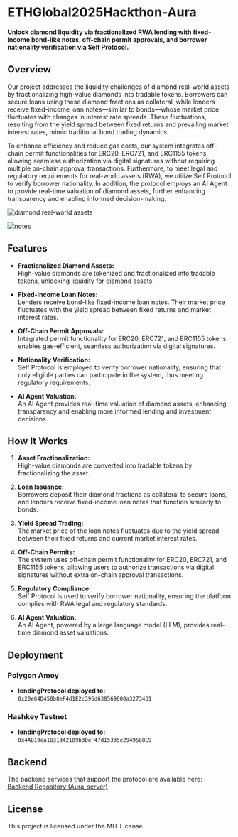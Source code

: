 # ETHGlobal2025Hackthon-Aura

**Unlock diamond liquidity via fractionalized RWA lending with fixed-income bond-like notes, off-chain permit approvals, and borrower nationality verification via Self Protocol.**

## Overview

Our project addresses the liquidity challenges of diamond real-world assets by fractionalizing high-value diamonds into tradable tokens. Borrowers can secure loans using these diamond fractions as collateral, while lenders receive fixed-income loan notes—similar to bonds—whose market price fluctuates with changes in interest rate spreads. These fluctuations, resulting from the yield spread between fixed returns and prevailing market interest rates, mimic traditional bond trading dynamics.

To enhance efficiency and reduce gas costs, our system integrates off-chain permit functionalities for ERC20, ERC721, and ERC1155 tokens, allowing seamless authorization via digital signatures without requiring multiple on-chain approval transactions. Furthermore, to meet legal and regulatory requirements for real-world assets (RWA), we utilize Self Protocol to verify borrower nationality. In addition, the protocol employs an AI Agent to provide real-time valuation of diamond assets, further enhancing transparency and enabling informed decision-making.

![diamond real-world assets](https://imgur.com/bHRjXGu.png)

![notes](https://imgur.com/mtQlkJZ.png)

## Features

- **Fractionalized Diamond Assets:**  
  High-value diamonds are tokenized and fractionalized into tradable tokens, unlocking liquidity for diamond assets.

- **Fixed-Income Loan Notes:**  
  Lenders receive bond-like fixed-income loan notes. Their market price fluctuates with the yield spread between fixed returns and market interest rates.

- **Off-Chain Permit Approvals:**  
  Integrated permit functionality for ERC20, ERC721, and ERC1155 tokens enables gas-efficient, seamless authorization via digital signatures.

- **Nationality Verification:**  
  Self Protocol is employed to verify borrower nationality, ensuring that only eligible parties can participate in the system, thus meeting regulatory requirements.

- **AI Agent Valuation:**  
  An AI Agent provides real-time valuation of diamond assets, enhancing transparency and enabling more informed lending and investment decisions.

## How It Works

1. **Asset Fractionalization:**  
   High-value diamonds are converted into tradable tokens by fractionalizing the asset.

2. **Loan Issuance:**  
   Borrowers deposit their diamond fractions as collateral to secure loans, and lenders receive fixed-income loan notes that function similarly to bonds.

3. **Yield Spread Trading:**  
   The market price of the loan notes fluctuates due to the yield spread between their fixed returns and current market interest rates.

4. **Off-Chain Permits:**  
   The system uses off-chain permit functionality for ERC20, ERC721, and ERC1155 tokens, allowing users to authorize transactions via digital signatures without extra on-chain approval transactions.

5. **Regulatory Compliance:**  
   Self Protocol is used to verify borrower nationality, ensuring the platform complies with RWA legal and regulatory standards.

6. **AI Agent Valuation:**  
   An AI Agent, powered by a large language model (LLM), provides real-time diamond asset valuations.

## Deployment

### Polygon Amoy
- **lendingProtocol deployed to:** `0x20e64D450b8eF4d1E2c396d638569000a3273431`

### Hashkey Testnet
- **lendingProtocol deployed to:** `0x4AB19ea1831d42109b3DeF47d15335e2949588E9`

## Backend

The backend services that support the protocol are available here:  
[Backend Repository (Aura_server)](https://github.com/abcd5251/Aura_server)

## License

This project is licensed under the MIT License.
